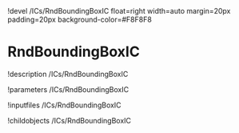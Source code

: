 <!-- MOOSE Object Documentation Stub: Remove this when content is added. -->!devel /ICs/RndBoundingBoxIC float=right width=auto margin=20px padding=20px background-color=#F8F8F8


# RndBoundingBoxIC
!description /ICs/RndBoundingBoxIC

!parameters /ICs/RndBoundingBoxIC

!inputfiles /ICs/RndBoundingBoxIC

!childobjects /ICs/RndBoundingBoxIC
